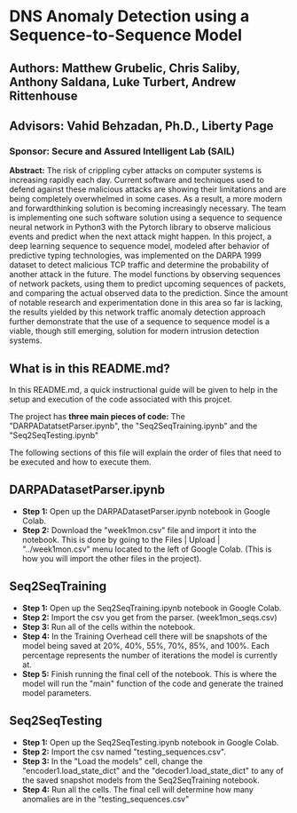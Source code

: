 # DNS Anomaly Detection using a Sequence-to-Sequence Model  
## **Authors:** Matthew Grubelic, Chris Saliby, Anthony Saldana, Luke Turbert, Andrew Rittenhouse  
## Advisors: Vahid Behzadan, Ph.D., Liberty Page 
### Sponsor: Secure and Assured Intelligent Lab (SAIL)  
**Abstract:**
The risk of crippling cyber attacks on computer systems is increasing rapidly each day. Current software and techniques used to defend against these malicious attacks are showing their limitations and are being completely overwhelmed in some cases. As a result, a more modern and forwardthinking solution is becoming increasingly necessary. The team is implementing one such software solution using a sequence to sequence neural network in Python3 with the Pytorch library to observe malicious events and predict when the next attack might happen. In this project, a deep learning sequence to sequence model, modeled after behavior of predictive typing technologies, was implemented on the DARPA 1999 dataset to detect malicious TCP traffic and determine the probability of another attack in the future. The model functions by observing sequences of network packets, using them to predict upcoming sequences of packets, and comparing the actual observed data to the prediction. Since the amount of notable research and experimentation done in this area so far is lacking, the results yielded by this network traffic anomaly detection approach further demonstrate that the use of a sequence to sequence model is a viable, though still emerging, solution for modern intrusion detection systems.  


## What is in this README.md? 

In this README.md, a quick instructional guide will be given to help in the setup and execution of the code associated with this projcet.

The project has **three main pieces of code:** The "DARPADatatsetParser.ipynb", the "Seq2SeqTraining.ipynb" and the "Seq2SeqTesting.ipynb"

The following sections of this file will explain the order of files that need to be executed and how to execute them. 

## DARPADatasetParser.ipynb 
* **Step 1:** Open up the DARPADatasetParser.ipynb notebook in Google Colab.
* **Step 2:** Download the "week1mon.csv" file and import it into the notebook. This is done by going to the Files | Upload | "../week1mon.csv" menu located to the left of Google Colab. (This is how you will import the other files in the project). 

## Seq2SeqTraining
* **Step 1:** Open up the Seq2SeqTraining.ipynb notebook in Google Colab.
* **Step 2:** Import the csv you get from the parser. (week1mon_seqs.csv)
* **Step 3:** Run all of the cells within the notebook.
* **Step 4:** In the Training Overhead cell there will be snapshots of the model being saved at 20%, 40%, 55%, 70%, 85%, and 100%. Each percentage represents the number of iterations the model is currently at.
* **Step 5:** Finish running the final cell of the notebook. This is where the model will run the "main" function of the code and generate the trained model parameters. 

## Seq2SeqTesting
* **Step 1:** Open up the Seq2SeqTesting.ipynb notebook in Google Colab.
* **Step 2:** Import the csv named "testing_sequences.csv".
* **Step 3:** In the "Load the models" cell, change the "encoder1.load_state_dict" and the "decoder1.load_state_dict" to any of the saved snapshot models from the Seq2SeqTraining notebook.
* **Step 4:** Run all the cells. The final cell will determine how many anomalies are in the "testing_sequences.csv"
